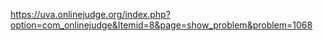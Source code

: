 https://uva.onlinejudge.org/index.php?option=com_onlinejudge&Itemid=8&page=show_problem&problem=1068
